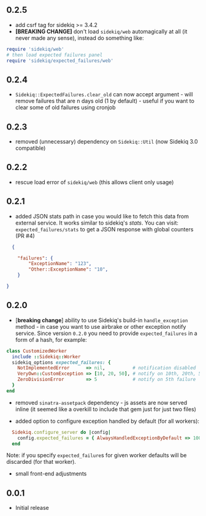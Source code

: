 ## 0.2.5

- add csrf tag for sidekiq >= 3.4.2
- **[BREAKING CHANGE]** don't load `sidekiq/web` automagically at
  all (it never made any sense), instead do something like:

``` ruby
require 'sidekiq/web'
# then load expected failures panel
require 'sidekiq/expected_failures/web'
```

## 0.2.4

- `Sidekiq::ExpectedFailures.clear_old` can now accept argument - will remove failures
  that are n days old (1 by default) - useful if you want to clear some of old failures
  using cronjob

## 0.2.3

- removed (unnecessary) dependency on `Sidekiq::Util` (now Sidekiq 3.0 compatible)

## 0.2.2

- rescue load error of `sidekiq/web` (this allows client only usage)

## 0.2.1

- added JSON stats path in case you would like to fetch this data from external service.
  It works similar to sidekiq's _stats_. You can visit: `expected_failures/stats` to
  get a JSON response with global counters (PR #4)

``` json
  {

    "failures": {
        "ExceptionName": "123",
        "Other::ExceptionName": "10",
    }

}
```

## 0.2.0

- [**breaking change**] ability to use Sidekiq's build-in `handle_exception`
  method - in case you want to use airbrake or other exception notify service.
  Since version `0.2.0` you need to provide  `expected_failures` in a form of
  a hash, for example:

``` ruby
class CustomizedWorker
  include ::Sidekiq::Worker
  sidekiq_options expected_failures: {
    NotImplementedError      => nil,          # notification disabled
    VeryOwn::CustomException => [10, 20, 50], # notify on 10th, 20th, 50th failure
    ZeroDivisionError        => 5             # notify on 5th failure
  }
end
```

- removed `sinatra-assetpack` dependency - js assets are now served inline
  (it seemed like a overkill to include that gem just for just two files)

- added option to configure exception handled by default (for all workers):

``` ruby
  Sidekiq.configure_server do |config|
    config.expected_failures = { AlwaysHandledExceptionByDefault => 1000 }
  end
```

Note: if you specify `expected_failure`s for given worker defaults will be
discarded (for that worker).

- small front-end adjustments

## 0.0.1

- Initial release
